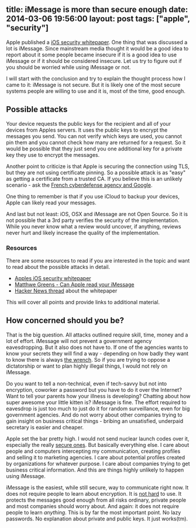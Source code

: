title: iMessage is more than secure enough
date: 2014-03-06 19:56:00
layout: post
tags: ["apple", "security"]
---
Apple published a [iOS security whitepaper](http://images.apple.com/iphone/business/docs/iOS_Security_Feb14.pdf). One thing that was discussed a lot is iMessage. Since mainstream media thought it would be a good idea to report about it some people became insecure if it is a good idea to use iMessage or if it should be considered insecure. Let us try to figure out if you should be worried while using iMessage or not.
<!--MORE-->

I will start with the conclusion and try to explain the thought process how I came to it: iMessage is not secure. But it is likely one of the most secure systems people are willing to use and it is, most of the time, good enough.

## Possible attacks
Your device requests the public keys for the recipient and all of your devices from Apples servers. It uses the public keys to encrypt the messages you send. You can not verify which keys are used, you cannot pin them and you cannot check how many are returned for a request. So it would be possible that they just send you one additional key for a private key they use to encrypt the messages.

Another point to criticize is that Apple is securing the connection using TLS, but they are not using certificate pinning. So a possible attack is as "easy" as getting a certificate from a trusted CA. If you believe this is an unlikely scenario - ask the [French cyberdefense agency  and Google](http://arstechnica.com/security/2013/12/french-agency-caught-minting-ssl-certificates-impersonating-google/).

One thing to remember is that if you use iCloud to backup your devices, Apple can likely read your messages.

And last but not least: iOS, OSX and iMessage are not Open Source. So it is not possible that a 3rd party verifies the security of the implementation. While you never know what a review would uncover, if anything, reviews never hurt and likely increase the quality of the implementation.

### Resources
There are some resources to read if you are interested in the topic and want to read about the possible attacks in detail.

- [Apples iOS security whitepaper](http://images.apple.com/iphone/business/docs/iOS_Security_Feb14.pdf)
- [Matthwe Greens - Can Apple read your iMessage](http://blog.cryptographyengineering.com/2013/06/can-apple-read-your-imessages.html)
- [Hacker News thread](https://news.ycombinator.com/item?id=7315964) about the whitepaper

This will cover all points and provide links to additional material.

## How concerned should you be?
That is the big question. All attacks outlined require skill, time, money and a lot of effort. iMessage will not prevent a government agency eavesdropping. But it also does not have to. If one of the agencies wants to know your secrets they will find a way - depending on how badly they want to know there is always [the wrench](http://xkcd.com/538/). So if you are trying to oppose a dictatorship or want to plan highly illegal things, I would not rely on iMessage.

Do you want to tell a non-technical, even if tech-savvy but not into encryption, coworker a password but you have to do it over the Internet? Want to tell your parents how your illness is developing? Chatting about how super awesome your little kitten is? iMessage is fine. The effort required to eavesdrop is just too much to just do it for random surveillance, even for big government agencies. And do not worry about other companies trying to gain insight on business critical things - bribing an unsatisfied, underpaid secretary is easier and cheaper.

Apple set the bar pretty high. I would not send nuclear launch codes over it, especially the really [secure ones](http://arstechnica.com/tech-policy/2013/12/launch-code-for-us-nukes-was-00000000-for-20-years/). But basically everything else. I care about people and computers intercepting my communication, creating profiles and selling it to marketing agencies. I care about potential profiles created by organizations for whatever purpose. I care about companies trying to get business critical information. And this are things highly unlikely to happen using iMessage.

iMessage is the easiest, while still secure, way to communicate right now. It does not require people to learn about encryption. It is [not hard](http://screamingatmyscreen.com/2013/11/gnupg-is-still-too-hard-to-use/) to use. It protects the messages good enough from all risks ordinary, private people and most companies should worry about. And again: it does not require people to learn *anything*. This is by far the most important point. No lazy passwords. No explanation about private and public keys. It just works(tm).

